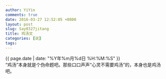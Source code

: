 ```yaml
---
author: YiYin
comments: true
date: 2016-03-27 12:52:05 +0800
layout: post
slug: Say0327jitang
title: 鸡汤文
categories: [说]
tags:
---
```

<div class="saying">
<div class="timestamp">{{ page.date | date: "%Y年%m月%d日 %H:%M:%S" }}</div>
“鸡汤”本身就是个伪命题吧。那些口口声声“心灵不需要鸡汤”的，本身也是鸡汤吧。
</div>